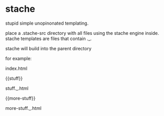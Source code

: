 stache
======

stupid simple unopinonated templating.

place a .stache-src directory with all files using the stache engine inside.
stache templates are files that contain ._.

stache will build into the parent directory

for example:

index.html
  <!DOCTYPE html>
  {{stuff}}
  
stuff._.html
  <head>{{more-stuff}}</head><body></body></html>
  
more-stuff._.html
  <script>alert('hello world');</script>
